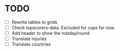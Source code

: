 # TODO
- [ ] Rewrite tables to grids
- [ ] Check topscorers-data. Excluded for cups for now.
- [ ] Add header to show the matday/round
- [ ] Translate injuries
- [ ] Translate countries
